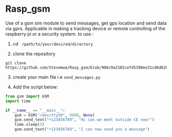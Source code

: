 # Rasp_gsm
Use of a  gsm sim module to send messages, get gps location and send data via gprs.
Applicable in making a tracking device or remote controlling of the raspberry pi or a security system.
to use :

1) cd ``` /path/to/your/desired/directory```


2) clone the repository
```     
git clone https://github.com/Stevemwa/Rasp_gsm/blob/906c9a2102cefd5390ee31cd6d628c2672a2e3c4/gsm.py
```

3) create your main file i.e ```send_messages.py```

   
5) Add the script below:
   
```python
from gsm import GSM
import time

if __name__ == "__main__": 
    gsm = GSM("/dev/ttyS0", 9600, None)
    gsm.send_text("+123456789", "Hi can we meet outside CE now!")
    time.sleep(5)
    gsm.send_text("+123456789", "I can now send you a message")
    
```
